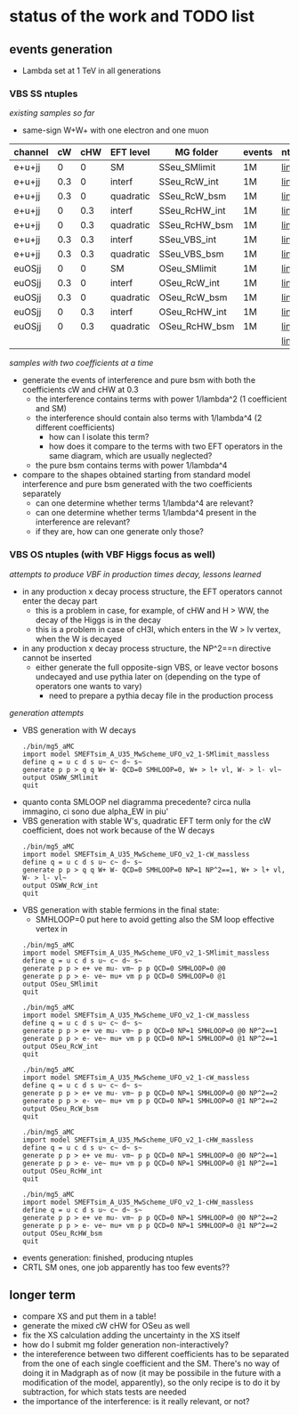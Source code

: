# status of the work and TODO list

## events generation

  * Lambda set at 1 TeV in all generations

### VBS SS ntuples 

_existing samples so far_

  * same-sign W+W+ with one electron and one muon

 | channel | cW  |  cHW  |  EFT level  |  MG folder    |  events  |  ntuple |
 |---------|-----|-------|-------------|---------------|----------|---------|
 |  e+u+jj |  0  |   0   |     SM      | SSeu_SMlimit  |    1M    |   [link](http://govoni.web.cern.ch/govoni/EFT/ntuple_SMlimit_HS.root) |
 |  e+u+jj | 0.3 |   0   |   interf    | SSeu_RcW_int  |    1M    |   [link](http://govoni.web.cern.ch/govoni/EFT/ntuple_RcW_0p3_HS.root) |
 |  e+u+jj | 0.3 |   0   | quadratic   | SSeu_RcW_bsm  |    1M    |   [link](http://govoni.web.cern.ch/govoni/EFT/ntuple_RcW_0p3_HS.root) |
 |  e+u+jj |  0  |  0.3  |   interf    | SSeu_RcHW_int |    1M    |   [link](http://govoni.web.cern.ch/govoni/EFT/ntuple_RcHW_0p3.root) |
 |  e+u+jj |  0  |  0.3  | quadratic   | SSeu_RcHW_bsm |    1M    |   [link](http://govoni.web.cern.ch/govoni/EFT/ntuple_RcHW_0p3.root) |
 |  e+u+jj | 0.3 |  0.3  |   interf    | SSeu_VBS_int  |    1M    |   [link](http://govoni.web.cern.ch/govoni/EFT/ntuple_RcWcHW_0p30p3.root) |
 |  e+u+jj | 0.3 |  0.3  | quadratic   | SSeu_VBS_bsm  |    1M    |   [link](http://govoni.web.cern.ch/govoni/EFT/ntuple_RcWcHW_0p30p3.root) |
 |  euOSjj |  0  |   0   |     SM      | OSeu_SMlimit  |    1M    |   [link](http://govoni.web.cern.ch/govoni/EFT/ntuple_OSeu_SMlimit_HS.root) |
 |  euOSjj | 0.3 |   0   |   interf    | OSeu_RcW_int  |    1M    |   [link](http://govoni.web.cern.ch/govoni/EFT/ntuple_OSeu_RcW_0p3.root) |
 |  euOSjj | 0.3 |   0   | quadratic   | OSeu_RcW_bsm  |    1M    |   [link](http://govoni.web.cern.ch/govoni/EFT/ntuple_OSeu_RcW_0p3.root) |
 |  euOSjj |  0  |  0.3  |   interf    | OSeu_RcHW_int |    1M    |   [link](http://govoni.web.cern.ch/govoni/EFT/ntuple_OSeu_RcHW_0p3.root) |
 |  euOSjj |  0  |  0.3  | quadratic   | OSeu_RcHW_bsm |    1M    |   [link](http://govoni.web.cern.ch/govoni/EFT/ntuple_OSeu_RcHW_0p3.root) |
 |         |     |       |             |               |          |   [link]() |
 
_samples with two coefficients at a time_

  * generate the events of interference and pure bsm with both the coefficients cW and cHW at 0.3
    * the interference contains terms with power 1/lambda^2 (1 coefficient and SM)
    * the interference should contain also terms with 1/lambda^4 (2 different coefficients)
      * how can I isolate this term?
      * how does it compare to the terms with two EFT operators in the same diagram, 
        which are usually neglected?
    * the pure bsm contains terms with power 1/lambda^4
  * compare to the shapes obtained starting from standard model interference and pure bsm generated
    with the two coefficients separately
    * can one determine whether terms 1/lambda^4 are relevant?
    * can one determine whether terms 1/lambda^4 present in the interference are relevant?
    * if they are, how can one generate only those?


### VBS OS ntuples (with VBF Higgs focus as well)

_attempts to produce VBF in production times decay, lessons learned_

  * in any production x decay process structure, the EFT operators cannot enter the decay part
    * this is a problem in case, for example, of cHW and H > WW, the decay of the Higgs is in the decay
    * this is a problem in case of cH3l, which enters in the W > lv vertex, when the W is decayed
  * in any production x decay process structure, the NP^2==n directive cannot be inserted
    * either generate the full opposite-sign VBS, or leave vector bosons undecayed and use pythia later on 
      (depending on the type of operators one wants to vary)
      * need to prepare a pythia decay file in the production process

_generation attempts_

  * VBS generation with W decays
    ```
    ./bin/mg5_aMC
    import model SMEFTsim_A_U35_MwScheme_UFO_v2_1-SMlimit_massless
    define q = u c d s u~ c~ d~ s~
    generate p p > q q W+ W- QCD=0 SMHLOOP=0, W+ > l+ vl, W- > l- vl~
    output OSWW_SMlimit
    quit
    ```
  * quanto conta SMLOOP nel diagramma precedente? circa nulla immagino, ci sono due alpha_EW in piu'
  * VBS generation with stable W's, quadratic EFT term only for the cW coefficient, 
    does not work because of the W decays
    ```
    ./bin/mg5_aMC
    import model SMEFTsim_A_U35_MwScheme_UFO_v2_1-cW_massless
    define q = u c d s u~ c~ d~ s~
    generate p p > q q W+ W- QCD=0 SMHLOOP=0 NP=1 NP^2==1, W+ > l+ vl, W- > l- vl~ 
    output OSWW_RcW_int
    quit
    ```
  * VBS generation with stable fermions in the final state:
    * SMHLOOP=0 put here to avoid getting also the SM loop effective vertex in
    ```
    ./bin/mg5_aMC
    import model SMEFTsim_A_U35_MwScheme_UFO_v2_1-SMlimit_massless
    define q = u c d s u~ c~ d~ s~
    generate p p > e+ ve mu- vm~ p p QCD=0 SMHLOOP=0 @0
    generate p p > e- ve~ mu+ vm p p QCD=0 SMHLOOP=0 @1
    output OSeu_SMlimit
    quit
    ```
    ```
    ./bin/mg5_aMC
    import model SMEFTsim_A_U35_MwScheme_UFO_v2_1-cW_massless
    define q = u c d s u~ c~ d~ s~
    generate p p > e+ ve mu- vm~ p p QCD=0 NP=1 SMHLOOP=0 @0 NP^2==1
    generate p p > e- ve~ mu+ vm p p QCD=0 NP=1 SMHLOOP=0 @1 NP^2==1
    output OSeu_RcW_int
    quit
    ```
    ```
    ./bin/mg5_aMC
    import model SMEFTsim_A_U35_MwScheme_UFO_v2_1-cW_massless
    define q = u c d s u~ c~ d~ s~
    generate p p > e+ ve mu- vm~ p p QCD=0 NP=1 SMHLOOP=0 @0 NP^2==2
    generate p p > e- ve~ mu+ vm p p QCD=0 NP=1 SMHLOOP=0 @1 NP^2==2
    output OSeu_RcW_bsm
    quit
    ```
    ```
    ./bin/mg5_aMC
    import model SMEFTsim_A_U35_MwScheme_UFO_v2_1-cHW_massless
    define q = u c d s u~ c~ d~ s~
    generate p p > e+ ve mu- vm~ p p QCD=0 NP=1 SMHLOOP=0 @0 NP^2==1
    generate p p > e- ve~ mu+ vm p p QCD=0 NP=1 SMHLOOP=0 @1 NP^2==1
    output OSeu_RcHW_int
    quit
    ```
    ```
    ./bin/mg5_aMC
    import model SMEFTsim_A_U35_MwScheme_UFO_v2_1-cHW_massless
    define q = u c d s u~ c~ d~ s~
    generate p p > e+ ve mu- vm~ p p QCD=0 NP=1 SMHLOOP=0 @0 NP^2==2
    generate p p > e- ve~ mu+ vm p p QCD=0 NP=1 SMHLOOP=0 @1 NP^2==2
    output OSeu_RcHW_bsm
    quit
    ```
  * events generation: finished, producing ntuples
  * CRTL SM ones, one job apparently has too few events??


## longer term

  * compare XS and put them in a table!
  * generate the mixed cW cHW for OSeu as well
  * fix the XS calculation adding the uncertainty in the XS itself
  * how do I submit mg folder generation non-interactively?
  * the intereference between two different coefficients has to be separated 
    from the one of each single coefficient and the SM.
    There's no way of doing it in Madgraph as of now 
    (it may be possibile in the future with a modification of the model, apparently),
    so the only recipe is to do it by subtraction, 
    for which stats tests are needed
  * the importance of the interference: is it really relevant, or not?
    
